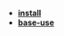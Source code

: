 * [**install**](/Code%20Language/frontend/前端三剑客/CSS/Less/install/README)  
* [**base-use**](/Code%20Language/frontend/前端三剑客/CSS/Less/base-use/README)  
